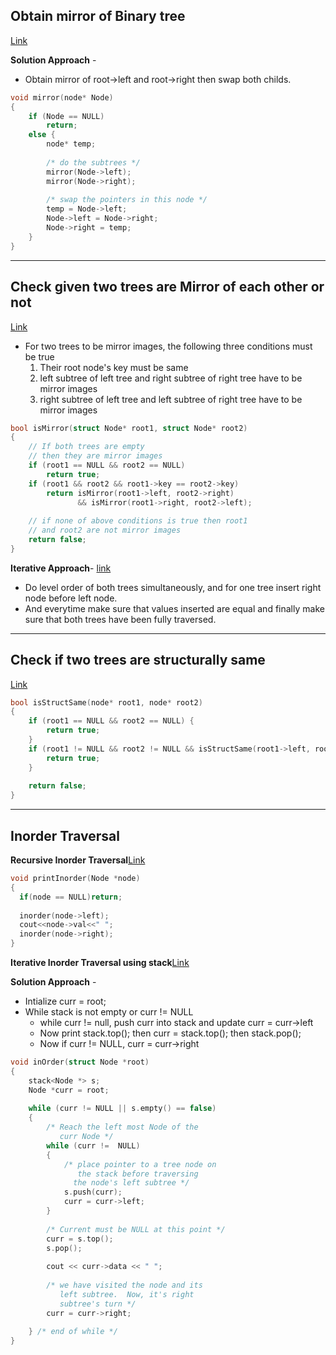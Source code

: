 ## Obtain mirror of Binary tree
[Link](https://www.geeksforgeeks.org/write-an-efficient-c-function-to-convert-a-tree-into-its-mirror-tree/)

**Solution Approach** - 
* Obtain mirror of root->left and root->right then swap both childs.
```c++
void mirror(node* Node)
{
    if (Node == NULL)
        return;
    else {
        node* temp;
 
        /* do the subtrees */
        mirror(Node->left);
        mirror(Node->right);
 
        /* swap the pointers in this node */
        temp = Node->left;
        Node->left = Node->right;
        Node->right = temp;
    }
}
```
---

## Check given two trees are Mirror of each other or not
[Link](https://www.geeksforgeeks.org/symmetric-tree-tree-which-is-mirror-image-of-itself/)

* For two trees to be mirror images, the following three conditions must be true
  1. Their root node's key must be same 
  2. left subtree of left tree and right subtree of right tree have to be mirror images
  3. right subtree of left tree and left subtree of right tree have to be mirror images


```c++
bool isMirror(struct Node* root1, struct Node* root2)
{
    // If both trees are empty
    // then they are mirror images
    if (root1 == NULL && root2 == NULL)
        return true;
    if (root1 && root2 && root1->key == root2->key)
        return isMirror(root1->left, root2->right)
               && isMirror(root1->right, root2->left);
 
    // if none of above conditions is true then root1
    // and root2 are not mirror images
    return false;
}
```

**Iterative Approach**-
[link](https://leetcode.com/problems/symmetric-tree/) 
* Do level order of both trees simultaneously, and for one tree insert right node before left node.
* And everytime make sure that values inserted are equal and finally make sure that both trees have been fully traversed.

---

## Check if two trees are structurally same
[Link](https://www.geeksforgeeks.org/foldable-binary-trees/)

```c++
bool isStructSame(node* root1, node* root2)
{
    if (root1 == NULL && root2 == NULL) {
        return true;
    }
    if (root1 != NULL && root2 != NULL && isStructSame(root1->left, root2->left) && isStructSame(root1->right, root2->right)) {
        return true;
    }
 
    return false;
}
```

---

## Inorder Traversal

**Recursive Inorder Traversal**[Link](https://www.geeksforgeeks.org/tree-traversals-inorder-preorder-and-postorder/)

```c++
void printInorder(Node *node)
{
  if(node == NULL)return;
  
  inorder(node->left);
  cout<<node->val<<" ";
  inorder(node->right);
}
```

**Iterative Inorder Traversal using stack**[Link](https://www.geeksforgeeks.org/inorder-tree-traversal-without-recursion/)

**Solution Approach** - 
* Intialize curr = root;
* While stack is not empty or curr != NULL
  * while curr != null, push curr into stack and update curr = curr->left
  * Now print stack.top(); then curr = stack.top(); then stack.pop();
  * Now if curr != NULL, curr = curr->right

```c++
void inOrder(struct Node *root)
{
    stack<Node *> s;
    Node *curr = root;
 
    while (curr != NULL || s.empty() == false)
    {
        /* Reach the left most Node of the
           curr Node */
        while (curr !=  NULL)
        {
            /* place pointer to a tree node on
               the stack before traversing
              the node's left subtree */
            s.push(curr);
            curr = curr->left;
        }
 
        /* Current must be NULL at this point */
        curr = s.top();
        s.pop();
 
        cout << curr->data << " ";
 
        /* we have visited the node and its
           left subtree.  Now, it's right
           subtree's turn */
        curr = curr->right;
 
    } /* end of while */
}
```
